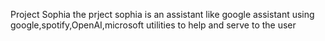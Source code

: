 Project Sophia
the prject sophia is an assistant like google assistant using google,spotify,OpenAI,microsoft utilities to help and serve to the user
